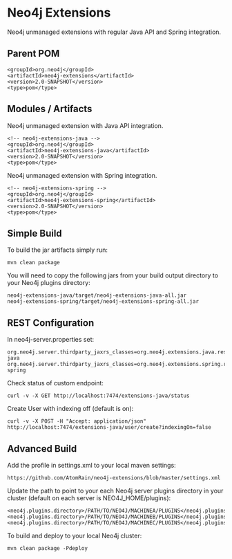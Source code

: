 Neo4j Extensions
========================

Neo4j unmanaged extensions with regular Java API and Spring integration.

Parent POM
----------

	<groupId>org.neo4j</groupId>
	<artifactId>neo4j-extensions</artifactId>
	<version>2.0-SNAPSHOT</version>
	<type>pom</type>


Modules / Artifacts
-------------------

Neo4j unmanaged extension with Java API integration.

	<!-- neo4j-extensions-java -->
	<groupId>org.neo4j</groupId>
	<artifactId>neo4j-extensions-java</artifactId>
	<version>2.0-SNAPSHOT</version>
	<type>pom</type>

Neo4j unmanaged extension with Spring integration.

	<!-- neo4j-extensions-spring -->
	<groupId>org.neo4j</groupId>
	<artifactId>neo4j-extensions-spring</artifactId>
	<version>2.0-SNAPSHOT</version>
	<type>pom</type>


Simple Build
------------

To build the jar artifacts simply run:

	mvn clean package

You will need to copy the following jars from your build output directory to your Neo4j plugins directory:

	neo4j-extensions-java/target/neo4j-extensions-java-all.jar
	neo4j-extensions-spring/target/neo4j-extensions-spring-all.jar


REST Configuration
------------------
In neo4j-server.properties set:

	org.neo4j.server.thirdparty_jaxrs_classes=org.neo4j.extensions.java.rest=/extensions-java
	org.neo4j.server.thirdparty_jaxrs_classes=org.neo4j.extensions.spring.rest=/extensions-spring


Check status of custom endpoint:

	curl -v -X GET http://localhost:7474/extensions-java/status

Create User with indexing off (default is on):

	curl -v -X POST -H "Accept: application/json" http://localhost:7474/extensions-java/user/create?indexingOn=false


Advanced Build
--------------

Add the profile in settings.xml to your local maven settings:

	https://github.com/AtomRain/neo4j-extensions/blob/master/settings.xml

Update the path to point to your each Neo4j server plugins directory in your cluster (default on each server is NEO4J_HOME/plugins):

	<neo4j.plugins.directory>/PATH/TO/NEO4J/MACHINEA/PLUGINS</neo4j.plugins.directory>
	<neo4j.plugins.directory>/PATH/TO/NEO4J/MACHINEB/PLUGINS</neo4j.plugins.directory>
	<neo4j.plugins.directory>/PATH/TO/NEO4J/MACHINEC/PLUGINS</neo4j.plugins.directory>

To build and deploy to your local Neo4j cluster:

	mvn clean package -Pdeploy

